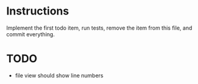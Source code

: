 # Instructions

Implement the first todo item,
run tests,
remove the item from this file,
and commit everything.

# TODO

- file view should show line numbers
